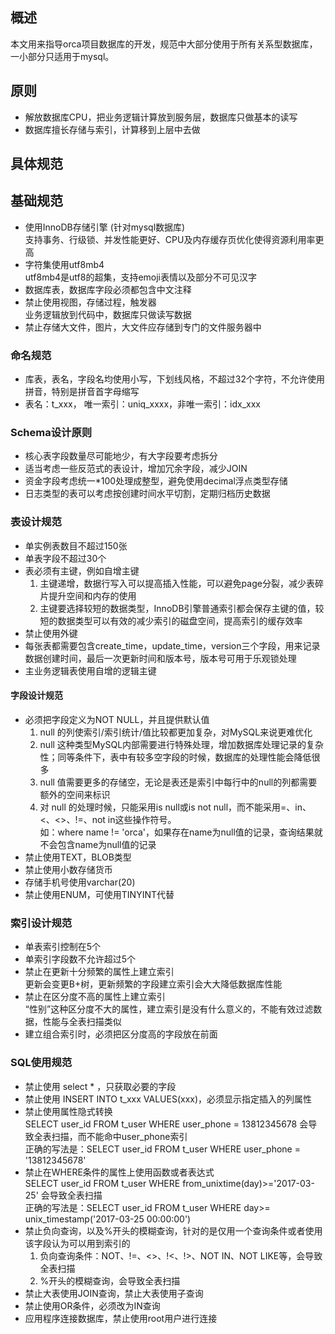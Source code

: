 ## 概述
本文用来指导orca项目数据库的开发，规范中大部分使用于所有关系型数据库，一小部分只适用于mysql。

## 原则
- 解放数据库CPU，把业务逻辑计算放到服务层，数据库只做基本的读写
- 数据库擅长存储与索引，计算移到上层中去做

## 具体规范

## 基础规范
- 使用InnoDB存储引擎 (针对mysql数据库)<br/>
	支持事务、行级锁、并发性能更好、CPU及内存缓存页优化使得资源利用率更高
- 字符集使用utf8mb4<br/>
	utf8mb4是utf8的超集，支持emoji表情以及部分不可见汉字
- 数据库表，数据库字段必须都包含中文注释
- 禁止使用视图，存储过程，触发器<br/>
	业务逻辑放到代码中，数据库只做读写数据
- 禁止存储大文件，图片，大文件应存储到专门的文件服务器中

### 命名规范
- 库表，表名，字段名均使用小写，下划线风格，不超过32个字符，不允许使用拼音，特别是拼音首字母缩写
- 表名：t\_xxx， 唯一索引：uniq\_xxxx，非唯一索引：idx\_xxx

### Schema设计原则
- 核心表字段数量尽可能地少，有大字段要考虑拆分
- 适当考虑一些反范式的表设计，增加冗余字段，减少JOIN
- 资金字段考虑统一*100处理成整型，避免使用decimal浮点类型存储
- 日志类型的表可以考虑按创建时间水平切割，定期归档历史数据

### 表设计规范
- 单实例表数目不超过150张
- 单表字段不超过30个
- 表必须有主键，例如自增主键
	1. 主键递增，数据行写入可以提高插入性能，可以避免page分裂，减少表碎片提升空间和内存的使用
	2. 主键要选择较短的数据类型，InnoDB引擎普通索引都会保存主键的值，较短的数据类型可以有效的减少索引的磁盘空间，提高索引的缓存效率
- 禁止使用外键
- 每张表都需要包含create\_time，update\_time，version三个字段，用来记录数据创建时间，最后一次更新时间和版本号，版本号可用于乐观锁处理
- 主业务逻辑表使用自增的逻辑主键

#### 字段设计规范
- 必须把字段定义为NOT NULL，并且提供默认值
	1. null 的列使索引/索引统计/值比较都更加复杂，对MySQL来说更难优化
	2. null 这种类型MySQL内部需要进行特殊处理，增加数据库处理记录的复杂性；同等条件下，表中有较多空字段的时候，数据库的处理性能会降低很多
	3. null 值需要更多的存储空，无论是表还是索引中每行中的null的列都需要额外的空间来标识
	4. 对 null 的处理时候，只能采用is null或is not null，而不能采用=、in、\<、\<\>、!=、not in这些操作符号。<br/>
	如：where name != 'orca'，如果存在name为null值的记录，查询结果就不会包含name为null值的记录
- 禁止使用TEXT，BLOB类型
- 禁止使用小数存储货币
- 存储手机号使用varchar(20)
- 禁止使用ENUM，可使用TINYINT代替

### 索引设计规范
- 单表索引控制在5个
- 单索引字段数不允许超过5个
- 禁止在更新十分频繁的属性上建立索引<br/>
	更新会变更B+树，更新频繁的字段建立索引会大大降低数据库性能
- 禁止在区分度不高的属性上建立索引<br/>
	“性别”这种区分度不大的属性，建立索引是没有什么意义的，不能有效过滤数据，性能与全表扫描类似
- 建立组合索引时，必须把区分度高的字段放在前面

### SQL使用规范
- 禁止使用 select \* ，只获取必要的字段
- 禁止使用 INSERT INTO t\_xxx VALUES(xxx)，必须显示指定插入的列属性
- 禁止使用属性隐式转换<br/>
  SELECT user_id FROM t_user WHERE user_phone = 13812345678 会导致全表扫描，而不能命中user_phone索引<br/>
	正确的写法是：SELECT user_id FROM t_user WHERE user_phone = \'13812345678\'
- 禁止在WHERE条件的属性上使用函数或者表达式<br/>
  SELECT user_id FROM t_user WHERE from_unixtime(day)>='2017-03-25' 会导致全表扫描<br/>
  正确的写法是：SELECT user_id FROM t_user WHERE day>= unix_timestamp('2017-03-25 00:00:00')
- 禁止负向查询，以及%开头的模糊查询，针对的是仅用一个查询条件或者使用该字段认为可以用到索引的
  1. 负向查询条件：NOT、!=、<>、!<、!>、NOT IN、NOT LIKE等，会导致全表扫描
  2. %开头的模糊查询，会导致全表扫描
- 禁止大表使用JOIN查询，禁止大表使用子查询
- 禁止使用OR条件，必须改为IN查询
- 应用程序连接数据库，禁止使用root用户进行连接
